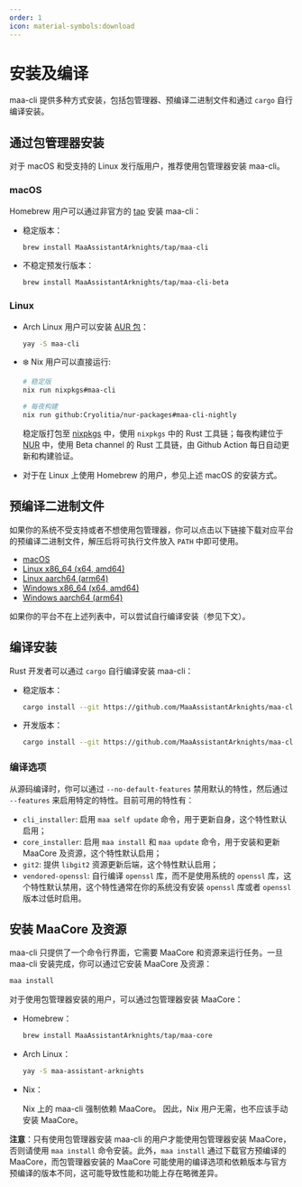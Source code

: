 ```yaml
---
order: 1
icon: material-symbols:download
---
```


# 安装及编译

maa-cli 提供多种方式安装，包括包管理器、预编译二进制文件和通过 `cargo` 自行编译安装。

## 通过包管理器安装

对于 macOS 和受支持的 Linux 发行版用户，推荐使用包管理器安装 maa-cli。

### macOS

Homebrew 用户可以通过非官方的 [tap](https://github.com/MaaAssistantArknights/homebrew-tap/) 安装 maa-cli：

- 稳定版本：

  ```bash
  brew install MaaAssistantArknights/tap/maa-cli
  ```

- 不稳定预发行版本：

  ```bash
  brew install MaaAssistantArknights/tap/maa-cli-beta
  ```

### Linux

- Arch Linux 用户可以安装 [AUR 包](https://aur.archlinux.org/packages/maa-cli/)：

  ```bash
  yay -S maa-cli
  ```

- ❄️ Nix 用户可以直接运行:

  ```bash
  # 稳定版
  nix run nixpkgs#maa-cli
  ```

  ```bash
  # 每夜构建
  nix run github:Cryolitia/nur-packages#maa-cli-nightly
  ```

  稳定版打包至 [nixpkgs](https://github.com/NixOS/nixpkgs/blob/nixos-unstable/pkgs/by-name/ma/maa-cli/package.nix) 中，使用 `nixpkgs` 中的 Rust 工具链；每夜构建位于 [NUR](https://github.com/Cryolitia/nur-packages/blob/master/pkgs/maa-assistant-arknights/maa-cli.nix) 中，使用 Beta channel 的 Rust 工具链，由 Github Action 每日自动更新和构建验证。

- 对于在 Linux 上使用 Homebrew 的用户，参见上述 macOS 的安装方式。

## 预编译二进制文件

如果你的系统不受支持或者不想使用包管理器，你可以点击以下链接下载对应平台的预编译二进制文件，解压后将可执行文件放入 `PATH` 中即可使用。

- [macOS](https://github.com/MaaAssistantArknights/maa-cli/releases/latest/download/maa_cli-universal-apple-darwin.zip)
- [Linux x86_64 (x64, amd64)](https://github.com/MaaAssistantArknights/maa-cli/releases/latest/download/maa_cli-x86_64-unknown-linux-gnu.tar.gz)
- [Linux aarch64 (arm64)](https://github.com/MaaAssistantArknights/maa-cli/releases/latest/download/maa_cli-aarch64-unknown-linux-gnu.tar.gz)
- [Windows x86_64 (x64, amd64)](https://github.com/MaaAssistantArknights/maa-cli/releases/latest/download/maa_cli-x86_64-pc-windows-msvc.zip)
- [Windows aarch64 (arm64)](https://github.com/MaaAssistantArknights/maa-cli/releases/latest/download/maa_cli-aarch64-pc-windows-msvc.zip)

如果你的平台不在上述列表中，可以尝试自行编译安装（参见下文）。

## 编译安装

Rust 开发者可以通过 `cargo` 自行编译安装 maa-cli：

- 稳定版本：

  ```bash
  cargo install --git https://github.com/MaaAssistantArknights/maa-cli.git --bin maa --tag stable --locked
  ```

- 开发版本：

  ```bash
  cargo install --git https://github.com/MaaAssistantArknights/maa-cli.git --bin maa --locked
  ```

### 编译选项

从源码编译时，你可以通过 `--no-default-features` 禁用默认的特性，然后通过 `--features` 来启用特定的特性。目前可用的特性有：

- `cli_installer`: 启用 `maa self update` 命令，用于更新自身，这个特性默认启用；
- `core_installer`: 启用 `maa install` 和 `maa update` 命令，用于安装和更新 MaaCore 及资源，这个特性默认启用；
- `git2`: 提供 `libgit2` 资源更新后端，这个特性默认启用；
- `vendored-openssl`: 自行编译 `openssl` 库，而不是使用系统的 `openssl` 库，这个特性默认禁用，这个特性通常在你的系统没有安装 `openssl` 库或者 `openssl` 版本过低时启用。

## 安装 MaaCore 及资源

maa-cli 只提供了一个命令行界面，它需要 MaaCore 和资源来运行任务。一旦 maa-cli 安装完成，你可以通过它安装 MaaCore 及资源：

```bash
maa install
```

对于使用包管理器安装的用户，可以通过包管理器安装 MaaCore：

- Homebrew：

  ```bash
  brew install MaaAssistantArknights/tap/maa-core
  ```

- Arch Linux：

  ```bash
  yay -S maa-assistant-arknights
  ```

- Nix：

  Nix 上的 maa-cli 强制依赖 MaaCore。 因此，Nix 用户无需，也不应该手动安装 MaaCore。

**注意**：只有使用包管理器安装 maa-cli 的用户才能使用包管理器安装 MaaCore，否则请使用 `maa install` 命令安装。此外，`maa install` 通过下载官方预编译的 MaaCore，而包管理器安装的 MaaCore 可能使用的编译选项和依赖版本与官方预编译的版本不同，这可能导致性能和功能上存在略微差异。
